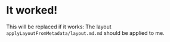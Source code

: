 # It worked!

This will be replaced if it works:
The layout `applyLayoutFromMetadata/layout.md.md` should be applied to me.
